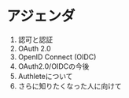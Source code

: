 # アジェンダ

1. 認可と認証
2. OAuth 2.0
3. OpenID Connect (OIDC)
4. OAuth2.0/OIDCの今後
5. Authleteについて
6. さらに知りたくなった人に向けて
